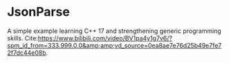 # JsonParse
A simple example learning C++ 17 and strengthening generic programming skills.
Cite:https://www.bilibili.com/video/BV1pa4y1g7v6/?spm_id_from=333.999.0.0&amp;amp;vd_source=0ea8ae7e76d25b49e7fe72f7dc44e08b.
